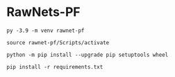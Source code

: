 # RawNets-PF

```
py -3.9 -m venv rawnet-pf

source rawnet-pf/Scripts/activate

python -m pip install --upgrade pip setuptools wheel

pip install -r requirements.txt
```

```

```
